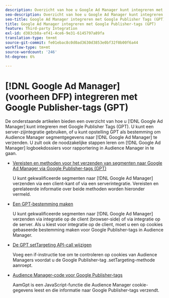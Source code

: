 ```yaml
---
description: Overzicht van hoe u Google Ad Manager kunt integreren met Google Publisher Tags (GPT).
seo-description: Overzicht van hoe u Google Ad Manager kunt integreren met Google Publisher Tags (GPT) in Adobe Audience Manager (AAM).
seo-title: Google Ad Manager integreren met Google Publisher Tags (GPT) in Adobe Audience Manager (AAM)
title: Google Ad Manager integreren met Google Publisher-tags (GPT)
feature: Third-party Integration
exl-id: d383cb8a-ef41-4ce6-9e31-6145797a89fa
translation-type: tm+mt
source-git-commit: fe01ebac8c0d0ad3630d3853e0bf32f0b00f6a44
workflow-type: tm+mt
source-wordcount: '246'
ht-degree: 6%

---
```


# [!DNL Google Ad Manager] (voorheen DFP) integreren met Google Publisher-tags (GPT)

De onderstaande artikelen bieden een overzicht van hoe u [!DNL Google Ad Manager] kunt integreren met Google Publisher Tags (GPT). U kunt een server-zijintegratie gebruiken, of u kunt opstelling GPT als bestemming om Audience Manager segmentgegevens naar [!DNL Google Ad Manager] te verzenden. U zult ook de noodzakelijke stappen leren om [!DNL Google Ad Manager] logboekdossiers voor rapportering in Audience Manager in te gaan.

* [Vereisten en methoden voor het verzenden van segmenten naar Google Ad Manager via Google Publisher-tags (GPT)](/help/using/integration/gpt-aam-destination/gpt-aam-requirements.md)

   U kunt gekwalificeerde segmenten naar [!DNL Google Ad Manager] verzenden via een client-kant of via een serverintegratie. Vereisten en gerelateerde informatie over beide methoden worden hieronder vermeld.

* [Een GPT-bestemming maken](/help/using/integration/gpt-aam-destination/gpt-aam-create-destination.md)

   U kunt gekwalificeerde segmenten naar [!DNL Google Ad Manager] verzenden via integratie op de client (browser-side) of via integratie op de server. Als u kiest voor integratie op de client, moet u een op cookies gebaseerde bestemming maken voor Google Publisher-tags in Audience Manager.

* [De GPT setTargeting API-call wijzigen](/help/using/integration/gpt-aam-destination/gpt-aam-modify-api.md)

   Voeg een if-instructie toe om te controleren op cookies van Audience Managers voordat u de Google Publisher-tag .setTargeting-methode aanroept.

* [Audience Manager-code voor Google Publisher-tags](/help/using/integration/gpt-aam-destination/gpt-aam-aamgpt-code.md)

   AamGpt is een JavaScript-functie die Audience Manager cookie-gegevens leest en die informatie naar Google Publisher-tags verzendt.
